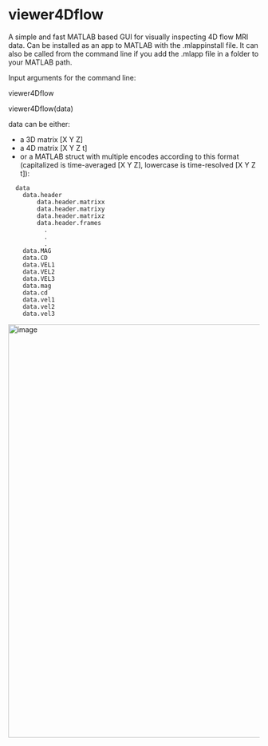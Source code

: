 # viewer4Dflow
A simple and fast MATLAB based GUI for visually inspecting 4D flow MRI data. Can be installed as an app to MATLAB with the .mlappinstall file. It can also be called from the command line if you add the .mlapp file in a folder to your MATLAB path.

Input arguments for the command line:

viewer4Dflow

viewer4Dflow(data)

data can be either:
* a 3D matrix [X Y Z]
* a 4D matrix [X Y Z t]
* or a MATLAB struct with multiple encodes according to this format (capitalized is time-averaged [X Y Z], lowercase is time-resolved [X Y Z t]):
```
  data
    data.header
        data.header.matrixx
        data.header.matrixy
        data.header.matrixz
        data.header.frames
          .
          .
          .
    data.MAG
    data.CD
    data.VEL1
    data.VEL2
    data.VEL3
    data.mag
    data.cd
    data.vel1
    data.vel2
    data.vel3
```
<img width="829" alt="image" src="https://github.com/user-attachments/assets/7e6ff0a9-3688-4416-a82f-a6ff43b00b9d" />

